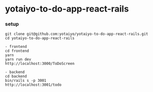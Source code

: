 # yotaiyo-to-do-app-react-rails

### setup
```
git clone git@github.com:yotaiyo/yotaiyo-to-do-app-react-rails.git
cd yotaiyo-to-do-app-react-rails

- frontend
cd frontend
yarn 
yarn run dev
http://localhost:3000/ToDoScreen

- backend
cd backend
bin/rails s -p 3001
http://localhost:3001/todo
``` 